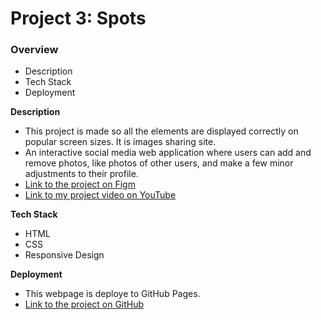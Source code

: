 # Project 3: Spots

### Overview

- Description
- Tech Stack
- Deployment

**Description**

- This project is made so all the elements are displayed correctly on popular screen sizes. It is images sharing site.
- An interactive social media web application where users can add and remove photos, like photos of other users, and make a few minor adjustments to their profile.
- [Link to the project on Figm](https://www.figma.com/file/BBNm2bC3lj8QQMHlnqRsga/Sprint-3-Project-%E2%80%94-Spots?type=design&node-id=2%3A60&mode=design&t=afgNFybdorZO6cQo-1)
- [Link to my project video on YouTube](https://www.youtube.com/watch?v=AL69avzPpgM)

**Tech Stack**

- HTML
- CSS
- Responsive Design

**Deployment**

- This webpage is deploye to GitHub Pages.
- [Link to the project on GitHub](https://alaarajab.github.io/se_project_spots/)
